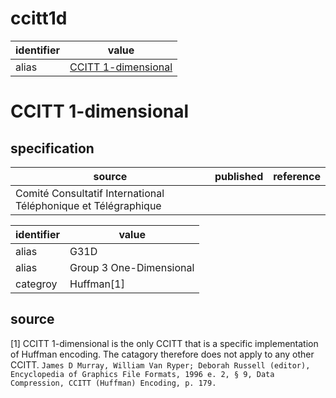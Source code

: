 # ccitt1d

| identifier     | value
| -------------- | -----
| alias          | [CCITT 1-dimensional](#ccitt-1-dimensional)

# CCITT 1-dimensional
## specification
| source | published         | reference
| ------ | ----------------- | ---------
| Comité Consultatif International Téléphonique et Télégraphique

| identifier | value
| --------- | -----
| alias     | G31D
| alias     | Group 3 One-Dimensional
| categroy  | Huffman[1]

## source
[1] CCITT 1-dimensional is the only CCITT that is a specific implementation of Huffman encoding. The catagory therefore does not apply to any other CCITT. `James D Murray, William Van Ryper; Deborah Russell (editor), Encyclopedia of Graphics File Formats, 1996 e. 2, § 9, Data Compression, CCITT (Huffman) Encoding, p. 179.`
